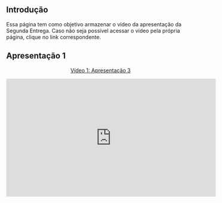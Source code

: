 ## Introdução

Essa página tem como objetivo armazenar o vídeo da apresentação da Segunda Entrega. Caso não seja possível acessar o vídeo pela própria página, clique no link correspondente.

## Apresentação 1
<div align="center">
<p style="text-align: center"><a href="" target="blanket">Vídeo 1: Apresentação 3</a></p>

<iframe width="560" height="315" src="https://youtu.be/vl9cRyGIZPY?si=igC_1GXL-7jgfNqd" title="YouTube video player" frameborder="0" allow="accelerometer; autoplay; clipboard-write; encrypted-media; gyroscope; picture-in-picture; web-share" referrerpolicy="strict-origin-when-cross-origin" allowfullscreen></iframe>
</div>
